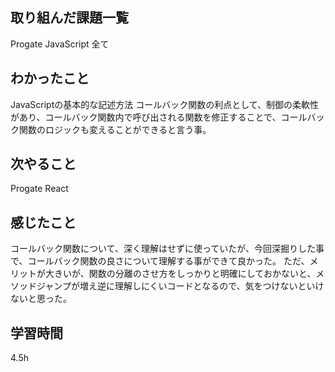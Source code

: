  ##  取り組んだ課題一覧
Progate JavaScript 全て

 ##  わかったこと
JavaScriptの基本的な記述方法
コールバック関数の利点として、制御の柔軟性があり、コールバック関数内で呼び出される関数を修正することで、コールバック関数のロジックも変えることができると言う事。

 ##  次やること
Progate React

 ##  感じたこと
コールバック関数について、深く理解はせずに使っていたが、今回深掘りした事で、コールバック関数の良さについて理解する事ができて良かった。
ただ、メリットが大きいが、関数の分離のさせ方をしっかりと明確にしておかないと、メソッドジャンプが増え逆に理解しにくいコードとなるので、気をつけないといけないと思った。

 ##  学習時間
4.5h
